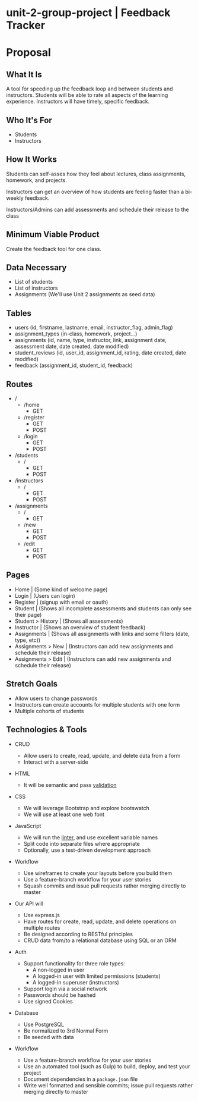 # unit-2-group-project | Feedback Tracker
# Proposal

## What It Is
A tool for speeding up the feedback loop and between students and instructors. Students will be able to rate all aspects of the learning experience. Instructors will have timely, specific feedback.

## Who It's For
* Students
* Instructors

## How It Works
Students can self-asses how they feel about lectures, class assignments, homework, and projects.

Instructors can get an overview of how students are feeling faster than a bi-weekly feedback.

Instructors/Admins can add assessments and schedule their release to the class

## Minimum Viable Product
Create the feedback tool for one class.

## Data Necessary
* List of students
* List of instructors
* Assignments (We'll use Unit 2 assignments as seed data)

## Tables
* users (id, firstname, lastname, email, instructor_flag, admin_flag)
* assignment_types (in-class, homework, project…)
* assignments (id, name, type, instructor, link, assignment date, assessment date, date created, date modified)
* student_reviews (id, user_id, assignment_id, rating, date created, date modified)
* feedback (assignment_id, student_id, feedback)

## Routes
* / 
	* /home
		* GET
	* /register
		* GET
		* POST
	* /login
		* GET 
		* POST
* /students
	* /
		* GET
		* POST
* /instructors
	* /
		* GET
		* POST
* /assignments
	* /
		* GET
	* /new
		* GET
		* POST
	* /edit
		* GET
		* POST

## Pages
* Home | (Some kind of welcome page)
* Login | (Users can login)
* Register | (signup with email or oauth) 
* Student | (Shows all incomplete assessments and students can only see their page)
* Student > History | (Shows all assessments)
* Instructor | (Shows an overview of student feedback)
* Assignments | (Shows all assignments with links and some filters (date, type, etc))
* Assignments > New | (Instructors can add new assignments and schedule their release)
* Assignments > Edit | (Instructors can add new assignments and schedule their release)

## Stretch Goals
* Allow users to change passwords
* Instructors can create accounts for multiple students with one form
* Multiple cohorts of students

## Technologies & Tools
* CRUD
    * Allow users to create, read, update, and delete data from a form
    * Interact with a server-side

* HTML
    * It will be semantic and pass [validation](https://validator.w3.org/nu/)

* CSS
    * We will leverage Bootstrap and explore bootswatch
    * We will use at least one web font

* JavaScript
    * We will run the [linter](http://www.javascriptlint.com/online_lint.php), and use excellent variable names
    * Split code into separate files where appropriate
    * Optionally, use a test-driven development approach

* Workflow
    * Use wireframes to create your layouts before you build them
    * Use a feature-branch workflow for your user stories
    * Squash commits and issue pull requests rather merging directly to master

* Our API will
    * Use express.js
    * Have routes for create, read, update, and delete operations on multiple routes
    * Be designed according to RESTful principles
    * CRUD data from/to a relational database using SQL or an ORM

* Auth
    * Support functionality for three role types:
        * A non-logged in user
        * A logged-in user with limited permissions (students)
        * A logged-in superuser (instructors)
    * Support login via a social network
    * Passwords should be hashed
    * Use signed Cookies

* Database
    * Use PostgreSQL
    * Be normalized to 3rd Normal Form
    * Be seeded with data

* Workflow
    * Use a feature-branch workflow for your user stories
    * Use an automated tool (such as Gulp) to build, deploy, and test your project
    * Document dependencies in a `package.json` file
    * Write well formatted and sensible commits; issue pull requests rather merging directly to master 